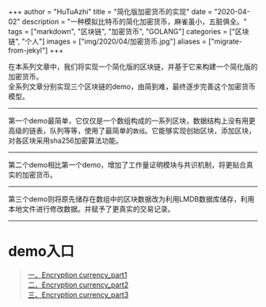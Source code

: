 +++
author = "HuTuAzhi"
title = "简化版加密货币的实现"
date = "2020-04-02"
description = "一种模拟比特币的简化加密货币，麻雀虽小，五脏俱全。"
tags = ["markdown", "区块链", "加密货币", "GOLANG"]
categories = ["区块链", "个人"]
images  = ["img/2020/04/加密货币.jpg"]
aliases = ["migrate-from-jekyl"]
+++

<!-- ---
title: 简化版加密货币的实现
date: 2020-04-02
categories: ['区块链']
draft: false
--- -->

在本系列文章中，我们将实现一个简化版的区块链，并基于它来构建一个简化版的加密货币。  
全系列文章分别实现三个区块链的demo，由简到难，最终逐步完善这个加密货币模型。  
***
第一个demo最简单，它仅仅是一个数组构成的一系列区块，数据结构上没有用更高级的链表，队列等等，使用了最简单的`数组`。它能够实现创始区块，添加区块，对各区块采用sha256加密算法功能。  
***
第二个demo相比第一个demo，增加了工作量证明模块与共识机制，将更贴合真实的加密货币。
***
第三个demo则将原先储存在数组中的区块数据改为利用LMDB数据库储存，利用本地文件进行修改数据。并赋予了更真实的交易记录。
***
# demo入口
>[一、Encryption currency_part1](https://hutuazhi.github.io/article/blockchain/EncCur_part1.html)  
>[二、Encryption currency_part2](https://www.jianshu.com/p/b3dc9ca82dc2#fnref2)  
>[三、Encryption currency_part3](https://www.jianshu.com/p/b3dc9ca82dc2#fnref3)  


